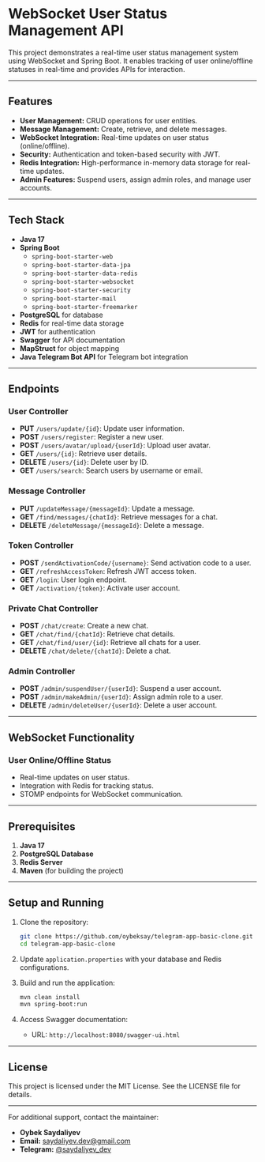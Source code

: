 # WebSocket User Status Management API

This project demonstrates a real-time user status management system using WebSocket and Spring Boot. It enables tracking of user online/offline statuses in real-time and provides APIs for interaction.

---

## Features

- **User Management:** CRUD operations for user entities.
- **Message Management:** Create, retrieve, and delete messages.
- **WebSocket Integration:** Real-time updates on user status (online/offline).
- **Security:** Authentication and token-based security with JWT.
- **Redis Integration:** High-performance in-memory data storage for real-time updates.
- **Admin Features:** Suspend users, assign admin roles, and manage user accounts.

---

## Tech Stack

- **Java 17**
- **Spring Boot**
  - `spring-boot-starter-web`
  - `spring-boot-starter-data-jpa`
  - `spring-boot-starter-data-redis`
  - `spring-boot-starter-websocket`
  - `spring-boot-starter-security`
  - `spring-boot-starter-mail`
  - `spring-boot-starter-freemarker`
- **PostgreSQL** for database
- **Redis** for real-time data storage
- **JWT** for authentication
- **Swagger** for API documentation
- **MapStruct** for object mapping
- **Java Telegram Bot API** for Telegram bot integration

---

## Endpoints

### User Controller
- **PUT** `/users/update/{id}`: Update user information.
- **POST** `/users/register`: Register a new user.
- **POST** `/users/avatar/upload/{userId}`: Upload user avatar.
- **GET** `/users/{id}`: Retrieve user details.
- **DELETE** `/users/{id}`: Delete user by ID.
- **GET** `/users/search`: Search users by username or email.

### Message Controller
- **PUT** `/updateMessage/{messageId}`: Update a message.
- **GET** `/find/messages/{chatId}`: Retrieve messages for a chat.
- **DELETE** `/deleteMessage/{messageId}`: Delete a message.

### Token Controller
- **POST** `/sendActivationCode/{username}`: Send activation code to a user.
- **GET** `/refreshAccessToken`: Refresh JWT access token.
- **GET** `/login`: User login endpoint.
- **GET** `/activation/{token}`: Activate user account.

### Private Chat Controller
- **POST** `/chat/create`: Create a new chat.
- **GET** `/chat/find/{chatId}`: Retrieve chat details.
- **GET** `/chat/find/user/{id}`: Retrieve all chats for a user.
- **DELETE** `/chat/delete/{chatId}`: Delete a chat.

### Admin Controller
- **POST** `/admin/suspendUser/{userId}`: Suspend a user account.
- **POST** `/admin/makeAdmin/{userId}`: Assign admin role to a user.
- **DELETE** `/admin/deleteUser/{userId}`: Delete a user account.

---

## WebSocket Functionality

### User Online/Offline Status
- Real-time updates on user status.
- Integration with Redis for tracking status.
- STOMP endpoints for WebSocket communication.

---

## Prerequisites

1. **Java 17**
2. **PostgreSQL Database**
3. **Redis Server**
4. **Maven** (for building the project)

---

## Setup and Running

1. Clone the repository:
   ```bash
   git clone https://github.com/oybeksay/telegram-app-basic-clone.git
   cd telegram-app-basic-clone
   ```

2. Update `application.properties` with your database and Redis configurations.

3. Build and run the application:
   ```bash
   mvn clean install
   mvn spring-boot:run
   ```

4. Access Swagger documentation:
   - URL: `http://localhost:8080/swagger-ui.html`

---

## License

This project is licensed under the MIT License. See the LICENSE file for details.

---

For additional support, contact the maintainer:
- **Oybek Saydaliyev**
- **Email:** saydaliyev.dev@gmail.com
- **Telegram:** [@saydaliyev_dev](https://t.me/saydaliyev_dev)

